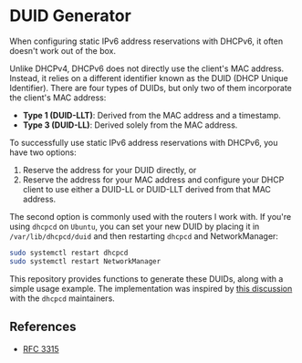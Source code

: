 # DUID Generator

When configuring static IPv6 address reservations with DHCPv6, it often doesn't work out of the box.

Unlike DHCPv4, DHCPv6 does not directly use the client's MAC address. Instead, it relies on a different identifier known as the DUID (DHCP Unique Identifier). There are four types of DUIDs, but only two of them incorporate the client's MAC address:

* **Type 1 (DUID-LLT)**: Derived from the MAC address and a timestamp.
* **Type 3 (DUID-LL)**: Derived solely from the MAC address.

To successfully use static IPv6 address reservations with DHCPv6, you have two options:

1. Reserve the address for your DUID directly, or
2. Reserve the address for your MAC address and configure your DHCP client to use either a DUID-LL or DUID-LLT derived from that MAC address.

The second option is commonly used with the routers I work with. If you're using `dhcpcd` on `Ubuntu`, you can set your new DUID by placing it in `/var/lib/dhcpcd/duid` and then restarting `dhcpcd` and NetworkManager:

```bash
sudo systemctl restart dhcpcd
sudo systemctl restart NetworkManager
```

This repository provides functions to generate these DUIDs, along with a simple usage example. The implementation was inspired by [this discussion] with the `dhcpcd` maintainers.

## References

* [RFC 3315]

[RFC 3315]: https://datatracker.ietf.org/doc/html/rfc3315
[this discussion]: https://github.com/NetworkConfiguration/dhcpcd/issues/354
